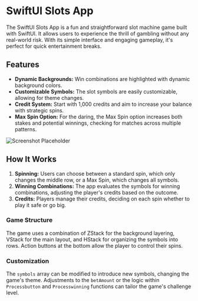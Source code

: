 # SwiftUI Slots App

The SwiftUI Slots App is a fun and straightforward slot machine game built with SwiftUI. It allows users to experience the thrill of gambling without any real-world risk. With its simple interface and engaging gameplay, it's perfect for quick entertainment breaks.

## Features

- **Dynamic Backgrounds:** Win combinations are highlighted with dynamic background colors.
- **Customizable Symbols:** The slot symbols are easily customizable, allowing for theme changes.
- **Credit System:** Start with 1,000 credits and aim to increase your balance with strategic spins.
- **Max Spin Option:** For the daring, the Max Spin option increases both stakes and potential winnings, checking for matches across multiple patterns.

![Screenshot Placeholder](path/to/Screenshot.jpeg)

## How It Works

1. **Spinning:** Users can choose between a standard spin, which only changes the middle row, or a Max Spin, which changes all symbols.
2. **Winning Combinations:** The app evaluates the symbols for winning combinations, adjusting the player's credits based on the outcome.
3. **Credits:** Players manage their credits, deciding on each spin whether to play it safe or go big.

### Game Structure

The game uses a combination of ZStack for the background layering, VStack for the main layout, and HStack for organizing the symbols into rows. Action buttons at the bottom allow the player to control their spins.

### Customization

The `symbols` array can be modified to introduce new symbols, changing the game's theme. Adjustments to the `betAmount` or the logic within `Processbutton` and `Processwinning` functions can tailor the game's challenge level.
